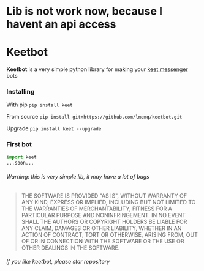 # Lib is not work now, because I havent an api access
# Keetbot
**Keetbot** is a very simple python library for making your [keet messenger](https://keet.io/) bots 
### Installing
With pip
```pip install keet```

From source
```pip install git+https://github.com/lmemq/keetbot.git```

Upgrade
```pip install keet --upgrade```
### First bot
```python
import keet
...soon...
```
###### Warning: this is very simple lib, it may have a lot of bugs
> THE SOFTWARE IS PROVIDED "AS IS", WITHOUT WARRANTY OF ANY KIND, EXPRESS OR
IMPLIED, INCLUDING BUT NOT LIMITED TO THE WARRANTIES OF MERCHANTABILITY,
FITNESS FOR A PARTICULAR PURPOSE AND NONINFRINGEMENT. IN NO EVENT SHALL THE
AUTHORS OR COPYRIGHT HOLDERS BE LIABLE FOR ANY CLAIM, DAMAGES OR OTHER
LIABILITY, WHETHER IN AN ACTION OF CONTRACT, TORT OR OTHERWISE, ARISING FROM,
OUT OF OR IN CONNECTION WITH THE SOFTWARE OR THE USE OR OTHER DEALINGS IN THE
SOFTWARE.
###### If you like keetbot, please star repository
